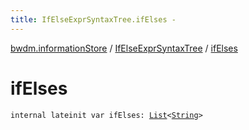 ```yaml
---
title: IfElseExprSyntaxTree.ifElses - 
---
```


[bwdm.informationStore](../index.html) / [IfElseExprSyntaxTree](index.html) / [ifElses](./if-elses.html)

# ifElses

`internal lateinit var ifElses: `[`List`](https://kotlinlang.org/api/latest/jvm/stdlib/kotlin.collections/-list/index.html)`<`[`String`](https://kotlinlang.org/api/latest/jvm/stdlib/kotlin/-string/index.html)`>`